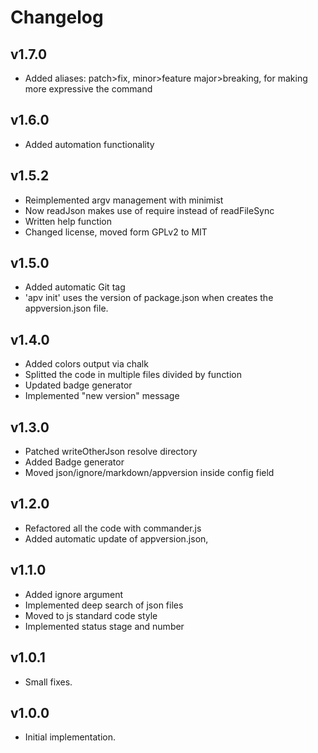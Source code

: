 # Changelog

## v1.7.0
- Added aliases: patch>fix, minor>feature major>breaking, for making more expressive the command

## v1.6.0
- Added automation functionality

## v1.5.2
- Reimplemented argv management with minimist
- Now readJson makes use of require instead of readFileSync
- Written help function
- Changed license, moved form GPLv2 to MIT

## v1.5.0
- Added automatic Git tag
- 'apv init' uses the version of package.json when creates the appversion.json file.

## v1.4.0
- Added colors output via chalk
- Splitted the code in multiple files divided by function
- Updated badge generator
- Implemented "new version" message

## v1.3.0
- Patched writeOtherJson resolve directory
- Added Badge generator
- Moved json/ignore/markdown/appversion inside config field

## v1.2.0
- Refactored all the code with commander.js
- Added automatic update of appversion.json,

## v1.1.0
- Added ignore argument
- Implemented deep search of json files
- Moved to js standard code style
- Implemented status stage and number

## v1.0.1
- Small fixes.

## v1.0.0
- Initial implementation.
